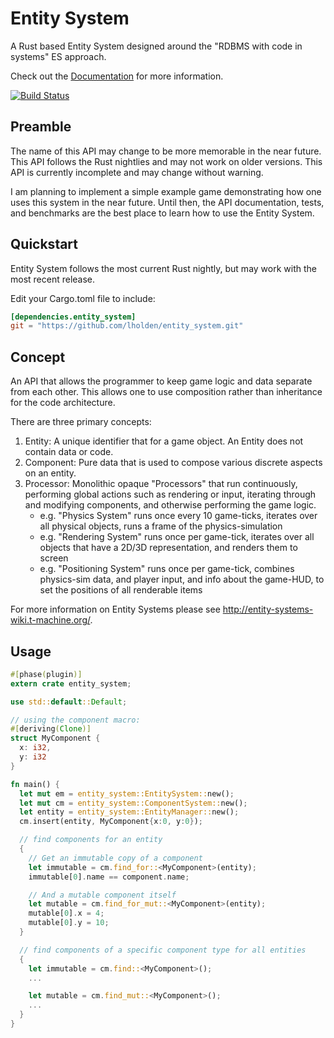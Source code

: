 # Entity System

A Rust based Entity System designed around the "RDBMS with code in systems" ES approach. 

Check out the [Documentation](http://lholden.github.io/entity_system) for more information.

[![Build Status](https://travis-ci.org/lholden/entity_system.png?branch=master)](https://travis-ci.org/lholden/entity_system)

## Preamble

The name of this API may change to be more memorable in the near future. This API follows the Rust nightlies and may not work on older versions. This API is currently incomplete and may change without warning.

I am planning to implement a simple example game demonstrating how one uses this system in the near future. Until then, the API documentation, tests, and benchmarks are the best place to learn how to use the Entity System.

## Quickstart

Entity System follows the most current Rust nightly, but may work with the most recent release.

Edit your Cargo.toml file to include:
```toml
[dependencies.entity_system]
git = "https://github.com/lholden/entity_system.git"
```

## Concept

An API that allows the programmer to keep game logic and data separate from each other. This allows one to use composition rather than inheritance for the code architecture.

There are three primary concepts:

1. Entity: A unique identifier that for a game object. An Entity does not contain data or code.
2. Component: Pure data that is used to compose various discrete aspects on an entity.
3. Processor: Monolithic opaque "Processors" that run continuously, performing global actions such as rendering or input, iterating through and modifying components, and otherwise performing the game logic.
    * e.g. "Physics System" runs once every 10 game-ticks, iterates over all physical objects, runs a frame of the physics-simulation
    * e.g. "Rendering System" runs once per game-tick, iterates over all objects that have a 2D/3D representation, and renders them to screen
    * e.g. "Positioning System" runs once per game-tick, combines physics-sim data, and player input, and info about the game-HUD, to set the positions of all renderable items

For more information on Entity Systems please see http://entity-systems-wiki.t-machine.org/.

## Usage
```rust
#[phase(plugin)]
extern crate entity_system;

use std::default::Default;

// using the component macro:
#[deriving(Clone)]
struct MyComponent {
  x: i32,
  y: i32
}

fn main() {
  let mut em = entity_system::EntitySystem::new();
  let mut cm = entity_system::ComponentSystem::new();
  let entity = entity_system::EntityManager::new();
  cm.insert(entity, MyComponent{x:0, y:0});

  // find components for an entity
  {
    // Get an immutable copy of a component
    let immutable = cm.find_for::<MyComponent>(entity);
    immutable[0].name == component.name;

    // And a mutable component itself 
    let mutable = cm.find_for_mut::<MyComponent>(entity);
    mutable[0].x = 4;
    mutable[0].y = 10;
  }

  // find components of a specific component type for all entities
  {
    let immutable = cm.find::<MyComponent>();
    ...

    let mutable = cm.find_mut::<MyComponent>();
    ...
  }
}
```
